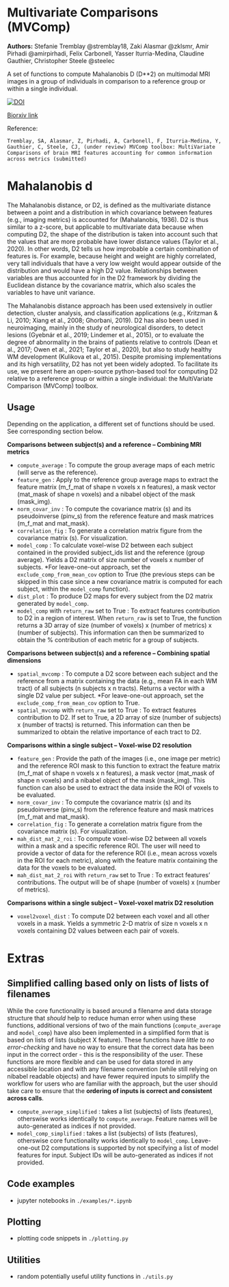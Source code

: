 # Multivariate Comparisons (MVComp)

**Authors:** Stefanie Tremblay @stremblay18, Zaki Alasmar @zklsmr, Amir Pirhadi @amirpirhadi, Felix Carbonell, Yasser Iturria-Medina, Claudine Gauthier, Christopher Steele @steelec

A set of functions to compute Mahalanobis D (D**2) on multimodal MRI images in a group of individuals in comparison to a reference group or within a single individual.

[![DOI](https://zenodo.org/badge/DOI/10.5281/zenodo.10713027.svg)](https://doi.org/10.5281/zenodo.10713027)

[Biorxiv link](https://www.biorxiv.org/content/10.1101/2024.02.27.582381v1)

Reference:
```
Tremblay, SA, Alasmar, Z, Pirhadi, A, Carbonell, F, Iturria-Medina, Y, Gauthier, C, Steele, CJ, (under review) MVComp toolbox: MultiVariate Comparisons of brain MRI features accounting for common information across metrics (submitted)
```

# Mahalanobis d

The Mahalanobis distance, or D2, is defined as the multivariate distance between a point and a distribution in which covariance between features (e.g., imaging metrics) is accounted for (Mahalanobis, 1936). D2 is thus similar to a z-score, but applicable to multivariate data because when computing D2, the shape of the distribution is taken into account such that the values that are more probable have lower distance values (Taylor et al., 2020). In other words, D2 tells us how improbable a certain combination of features is. For example, because height and weight are highly correlated, very tall individuals that have a very low weight would appear outside of the distribution and would have a high D2 value. Relationships between variables are thus accounted for in the D2 framework by dividing the Euclidean distance by the covariance matrix, which also scales the variables to have unit variance.

The Mahalanobis distance approach has been used extensively in outlier detection, cluster analysis, and classification applications (e.g., Kritzman & Li, 2010; Xiang et al., 2008; Ghorbani, 2019). D2 has also been used in neuroimaging, mainly in the study of neurological disorders, to detect lesions (Gyebnár et al., 2019; Lindemer et al., 2015), or to evaluate the degree of abnormality in the brains of patients relative to controls (Dean et al., 2017; Owen et al., 2021; Taylor et al., 2020), but also to study healthy WM development (Kulikova et al., 2015). Despite promising implementations and its high versatility, D2 has not yet been widely adopted. To facilitate its use, we present here an open-source python-based tool for computing D2 relative to a reference group or within a single individual: the MultiVariate Comparison (MVComp) toolbox.

## Usage

Depending on the application, a different set of functions should be used. See corresponding section below.

**Comparisons between subject(s) and a reference – Combining MRI metrics**

- `compute_average` : To compute the group average maps of each metric (will serve as the reference).
- `feature_gen` : Apply to the reference group average maps to extract the feature matrix (m_f_mat of shape n voxels x n features), a mask vector (mat_mask of shape n voxels) and a nibabel object of the mask (mask_img).
- `norm_covar_inv` : To compute the covariance matrix (s) and its pseudoinverse (pinv_s) from the reference feature and mask matrices (m_f_mat and mat_mask).
- `correlation_fig` : To generate a correlation matrix figure from the covariance matrix (s). For visualization.
- `model_comp` : To calculate voxel-wise D2 between each subject contained in the provided subject_ids list and the reference (group average). Yields a D2 matrix of size number of voxels x number of subjects.
*For leave-one-out approach, set the `exclude_comp_from_mean_cov` option to True (the previous steps can be skipped in this case since a new covariance matrix is computed for each subject, within the `model_comp` function).
- `dist_plot` : To produce D2 maps for every subject from the D2 matrix generated by `model_comp`.
- `model_comp` with  `return_raw` set to True : To extract features contribution to D2 in a region of interest. When `return_raw` is set to True, the function returns a 3D array of size (number of voxels) x (number of metrics) x (number of subjects). This information can then be summarized to obtain the % contribution of each metric for a group of subjects.

**Comparisons between subject(s) and a reference – Combining spatial dimensions**

- `spatial_mvcomp` : To compute a D2 score between each subject and the reference from a matrix containing the data (e.g., mean FA in each WM tract) of all subjects (n subjects x n tracts). Returns a vector with a single D2 value per subject.
*For leave-one-out approach, set the `exclude_comp_from_mean_cov` option to True.
- `spatial_mvcomp` with `return_raw` set to True : To extract features contribution to D2. If set to True, a 2D array of size (number of subjects) x (number of tracts) is returned. This information can then be summarized to obtain the relative importance of each tract to D2.

**Comparisons within a single subject – Voxel-wise D2 resolution**

- `feature_gen` : Provide the path of the images (i.e., one image per metric) and the reference ROI mask to this function to extract the feature matrix (m_f_mat of shape n voxels x n features), a mask vector (mat_mask of shape n voxels) and a nibabel object of the mask (mask_img). This function can also be used to extract the data inside the ROI of voxels to be evaluated.
- `norm_covar_inv` : To compute the covariance matrix (s) and its pseudoinverse (pinv_s) from the reference feature and mask matrices (m_f_mat and mat_mask).
- `correlation_fig` : To generate a correlation matrix figure from the covariance matrix (s). For visualization.
- `mah_dist_mat_2_roi` : To compute voxel-wise D2 between all voxels within a mask and a specific reference ROI. The user will need to provide a vector of data for the reference ROI (i.e., mean across voxels in the ROI for each metric), along with the feature matrix containing the data for the voxels to be evaluated.
- `mah_dist_mat_2_roi` with `return_raw` set to True : To extract features’ contributions. The output will be of shape (number of voxels) x (number of metrics).

**Comparisons within a single subject – Voxel-voxel matrix D2 resolution**

- `voxel2voxel_dist` : To compute D2 between each voxel and all other voxels in a mask. Yields a symmetric 2-D matrix of size n voxels x n voxels containing D2 values between each pair of voxels.

# Extras

## Simplified calling based only on lists of lists of filenames

While the core functionality is based around a filename and data storage structure that _should_ help to reduce human error when using these functions, additional versions of two of the main functions (`compute_average` and `model_comp`) have also been implemented in a simplified form that is based on lists of lists (subject X feature). These functions have _little to no error-checking_ and have no way to ensure that the correct data has been input in the correct order - this is the responsibility of the user. These functions are more flexible and can be used for data stored in any accessible location and with any filename convention (while still relying on nibabel readable objects) and have fewer required inputs to simplify the workflow for users who are familiar with the approach, but the user should take care to ensure that the **ordering of inputs is correct and consistent across calls**.
- `compute_average_simplified` : takes a list (subjects) of lists (features), otherswise works identically to `compute_average`. Feature names will be auto-generated as indices if not provided.
- `model_comp_simplified` : takes a list (subjects) of lists (features), otherswise core functionality works identically to `model_comp`. Leave-one-out D2 computations is supported by not specifying a list of model features for input. Subject IDs will be auto-generated as indices if not provided.

## Code examples
- jupyter notebooks in `./examples/*.ipynb`

## Plotting
- plotting code snippets in `./plotting.py`

## Utilities
- random potentially useful utility functions in `./utils.py`
